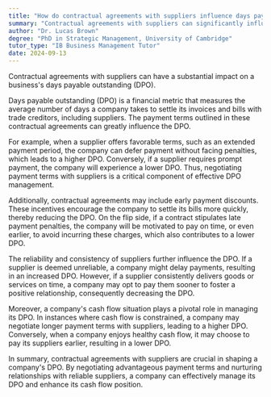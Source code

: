 ```yaml
---
title: "How do contractual agreements with suppliers influence days payable outstanding?"
summary: "Contractual agreements with suppliers can significantly influence the days payable outstanding (DPO) in a business."
author: "Dr. Lucas Brown"
degree: "PhD in Strategic Management, University of Cambridge"
tutor_type: "IB Business Management Tutor"
date: 2024-09-13
---
```


Contractual agreements with suppliers can have a substantial impact on a business's days payable outstanding (DPO).

Days payable outstanding (DPO) is a financial metric that measures the average number of days a company takes to settle its invoices and bills with trade creditors, including suppliers. The payment terms outlined in these contractual agreements can greatly influence the DPO.

For example, when a supplier offers favorable terms, such as an extended payment period, the company can defer payment without facing penalties, which leads to a higher DPO. Conversely, if a supplier requires prompt payment, the company will experience a lower DPO. Thus, negotiating payment terms with suppliers is a critical component of effective DPO management.

Additionally, contractual agreements may include early payment discounts. These incentives encourage the company to settle its bills more quickly, thereby reducing the DPO. On the flip side, if a contract stipulates late payment penalties, the company will be motivated to pay on time, or even earlier, to avoid incurring these charges, which also contributes to a lower DPO.

The reliability and consistency of suppliers further influence the DPO. If a supplier is deemed unreliable, a company might delay payments, resulting in an increased DPO. However, if a supplier consistently delivers goods or services on time, a company may opt to pay them sooner to foster a positive relationship, consequently decreasing the DPO.

Moreover, a company's cash flow situation plays a pivotal role in managing its DPO. In instances where cash flow is constrained, a company may negotiate longer payment terms with suppliers, leading to a higher DPO. Conversely, when a company enjoys healthy cash flow, it may choose to pay its suppliers earlier, resulting in a lower DPO.

In summary, contractual agreements with suppliers are crucial in shaping a company's DPO. By negotiating advantageous payment terms and nurturing relationships with reliable suppliers, a company can effectively manage its DPO and enhance its cash flow position.
    